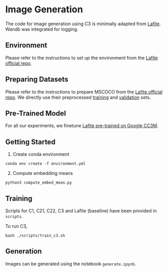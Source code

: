 # Image Generation
The code for image generation using C3 is minimally adapted from [Lafite](https://github.com/drboog/Lafite). Wandb was integrated for logging. 

## Environment
Please refer to the instructions to set up the environment from the [Lafite official repo](https://github.com/drboog/Lafite?tab=readme-ov-file#requirements).

## Preparing Datasets
Please refer to the instructions to prepare MSCOCO from the [Lafite official repo](https://github.com/drboog/Lafite?tab=readme-ov-file#preparing-datasets). We directly use their preprocessed [training](https://drive.google.com/file/d/1b82BCh65XxwR-TiA8zu__wwiEHLCgrw2/view?usp=sharing) and [validation](https://drive.google.com/file/d/1b82BCh65XxwR-TiA8zu__wwiEHLCgrw2/view?usp=sharing) sets.

## Pre-Trained Model
For all our experiments, we finetune [Lafite pre-trained on Google CC3M](https://drive.google.com/file/d/17ER7Yl02Y6yCPbyWxK_tGrJ8RKkcieKq/view?usp=sharing).

## Getting Started
1. Create conda environment
```
conda env create -f environment.yml
```

2. Compute embedding means
```
python3 compute_embed_mean.py
```

## Training
Scripts for C1, C21, C22, C3 and Lafite (baseline) have been provided in `scripts`.

To run C3,
```
bash ./scripts/train_c3.sh
```

## Generation
Images can be generated using the notebook `generate.ipynb`.